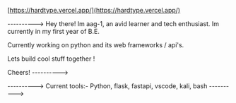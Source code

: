 
[https://hardtype.vercel.app/](https://hardtype.vercel.app/)

---------->
  Hey there! Im aag-1, an avid learner and tech enthusiast. Im currently in my first year of B.E.

  Currently working on python and its web frameworks / api's.

  Lets build cool stuff together ! 

  Cheers!
---------->
<!---
aag-1/aag-1 is a ✨ special ✨ repository because its `README.md` (this file) appears on your GitHub profile.
You can click the Preview link to take a look at your changes.
--->
---------->
Current tools:- Python, flask, fastapi, vscode, kali, bash
---------->

